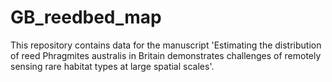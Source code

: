# GB_reedbed_map
This repository contains data for the manuscript 'Estimating the distribution of reed Phragmites australis in Britain demonstrates challenges of remotely sensing rare habitat types at large spatial scales'.
